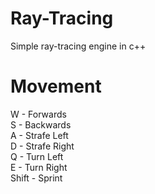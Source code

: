 # Ray-Tracing
Simple ray-tracing engine in c++

# Movement
W - Forwards<br>
S - Backwards<br>
A - Strafe Left<br>
D - Strafe Right<br>
Q - Turn Left<br>
E - Turn Right<br>
Shift - Sprint
